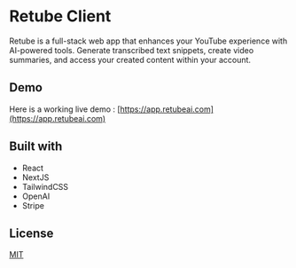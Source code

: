 # Retube Client

Retube is a full-stack web app that enhances your YouTube experience with AI-powered tools. Generate transcribed text snippets, create video summaries, and access your created content within your account. 


## Demo

Here is a working live demo : [https://app.retubeai.com](https://app.retubeai.com)


## Built with

- React
- NextJS
- TailwindCSS
- OpenAI
- Stripe

## License

[MIT](https://choosealicense.com/licenses/mit/)
